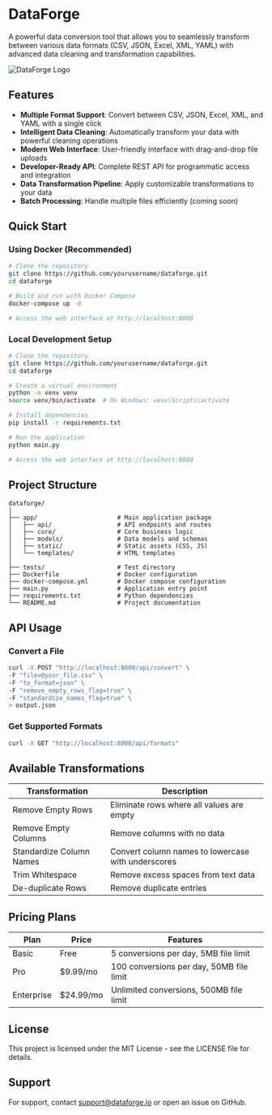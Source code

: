 # DataForge

A powerful data conversion tool that allows you to seamlessly transform between various data formats (CSV, JSON, Excel, XML, YAML) with advanced data cleaning and transformation capabilities.

![DataForge Logo](https://via.placeholder.com/800x200?text=DataForge)

## Features

- **Multiple Format Support**: Convert between CSV, JSON, Excel, XML, and YAML with a single click
- **Intelligent Data Cleaning**: Automatically transform your data with powerful cleaning operations
- **Modern Web Interface**: User-friendly interface with drag-and-drop file uploads
- **Developer-Ready API**: Complete REST API for programmatic access and integration
- **Data Transformation Pipeline**: Apply customizable transformations to your data
- **Batch Processing**: Handle multiple files efficiently (coming soon)

## Quick Start

### Using Docker (Recommended)

```bash
# Clone the repository
git clone https://github.com/yourusername/dataforge.git
cd dataforge

# Build and run with Docker Compose
docker-compose up -d

# Access the web interface at http://localhost:8000
```

### Local Development Setup

```bash
# Clone the repository
git clone https://github.com/yourusername/dataforge.git
cd dataforge

# Create a virtual environment
python -m venv venv
source venv/bin/activate  # On Windows: venv\Scripts\activate

# Install dependencies
pip install -r requirements.txt

# Run the application
python main.py

# Access the web interface at http://localhost:8000
```

## Project Structure

```
dataforge/
│
├── app/                      # Main application package
│   ├── api/                  # API endpoints and routes
│   ├── core/                 # Core business logic
│   ├── models/               # Data models and schemas
│   ├── static/               # Static assets (CSS, JS)
│   └── templates/            # HTML templates
│
├── tests/                    # Test directory
├── Dockerfile                # Docker configuration
├── docker-compose.yml        # Docker compose configuration
├── main.py                   # Application entry point
├── requirements.txt          # Python dependencies
└── README.md                 # Project documentation
```

## API Usage

### Convert a File

```bash
curl -X POST "http://localhost:8000/api/convert" \
-F "file=@your_file.csv" \
-F "to_format=json" \
-F "remove_empty_rows_flag=true" \
-F "standardize_names_flag=true" \
> output.json
```

### Get Supported Formats

```bash
curl -X GET "http://localhost:8000/api/formats"
```

## Available Transformations

| Transformation | Description |
|----------------|-------------|
| Remove Empty Rows | Eliminate rows where all values are empty |
| Remove Empty Columns | Remove columns with no data |
| Standardize Column Names | Convert column names to lowercase with underscores |
| Trim Whitespace | Remove excess spaces from text data |
| De-duplicate Rows | Remove duplicate entries |

## Pricing Plans

| Plan | Price | Features |
|------|-------|----------|
| Basic | Free | 5 conversions per day, 5MB file limit |
| Pro | $9.99/mo | 100 conversions per day, 50MB file limit |
| Enterprise | $24.99/mo | Unlimited conversions, 500MB file limit |

## License

This project is licensed under the MIT License - see the LICENSE file for details.

## Support

For support, contact support@dataforge.io or open an issue on GitHub.